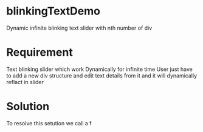 # blinkingTextDemo
Dynamic infinite blinking text slider with nth number of div 


# Requirement
Text blinking slider which work Dynamically for infinite time 
User just have to add a new div structure and edit text details from it and it will dynamically reflact in slider

# Solution
To resolve this setution we call a f

